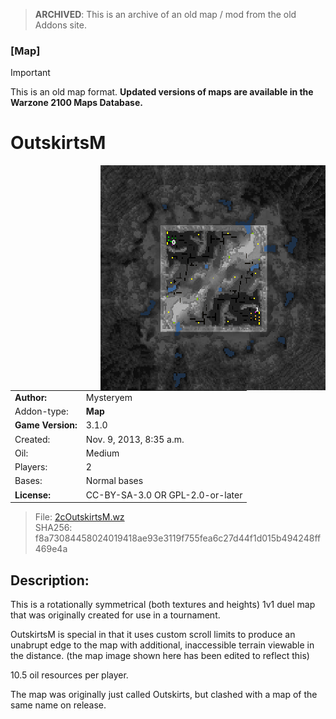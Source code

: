 > **ARCHIVED**: This is an archive of an old map / mod from the old Addons site.

### [Map]

> [!IMPORTANT]
> This is an old map format. **Updated versions of maps are available in the Warzone 2100 Maps Database.**

# OutskirtsM

<img src="./preview.jpg" align="right" />

| | |
| - | - |
| __Author:__ | Mysteryem |
| Addon-type: | __Map__ |
| __Game Version:__ | 3.1.0 |
| Created: | Nov. 9, 2013, 8:35 a.m. |
| Oil: | Medium |
| Players: | 2 |
| Bases: | Normal bases |
| __License:__ | CC-BY-SA-3.0 OR GPL-2.0-or-later |

> File: [2cOutskirtsM.wz](https://github.com/Warzone2100/old-addons-site/raw/main/assets/245/2cOutskirtsM.wz)  
> SHA256: f8a73084458024019418ae93e3119f755fea6c27d44f1d015b494248ff469e4a

## Description:

This is a rotationally symmetrical (both textures and heights) 1v1 duel map that was originally created for use in a tournament.

OutskirtsM is special in that it uses custom scroll limits to produce an unabrupt edge to the map with additional, inaccessible terrain viewable in the distance. (the map image shown here has been edited to reflect this)

10.5 oil resources per player.

The map was originally just called Outskirts, but clashed with a map of the same name on release.

